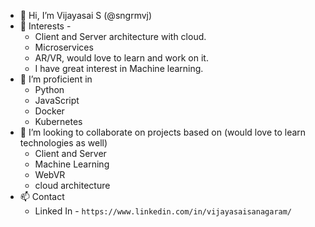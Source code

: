 - 👋 Hi, I’m Vijayasai S (@sngrmvj)
- 👀 Interests -
  - Client and Server architecture with cloud.
  - Microservices
  - AR/VR, would love to learn and work on it.
  - I have great interest in Machine learning.
- 🌱 I’m proficient in
  - Python
  - JavaScript
  - Docker
  - Kubernetes
- 💞️ I’m looking to collaborate on projects based on (would love to learn technologies as well)
  - Client and Server 
  - Machine Learning
  - WebVR
  - cloud architecture
- 📫 Contact
  - Linked In - `https://www.linkedin.com/in/vijayasaisanagaram/`

<!---
sngrmvj/sngrmvj is a ✨ special ✨ repository because its `README.md` (this file) appears on your GitHub profile.
You can click the Preview link to take a look at your changes.
--->
